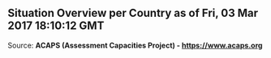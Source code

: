 ## Situation Overview per Country as of Fri, 03 Mar 2017 18:10:12 GMT

Source: **ACAPS (Assessment Capacities Project) - https://www.acaps.org**